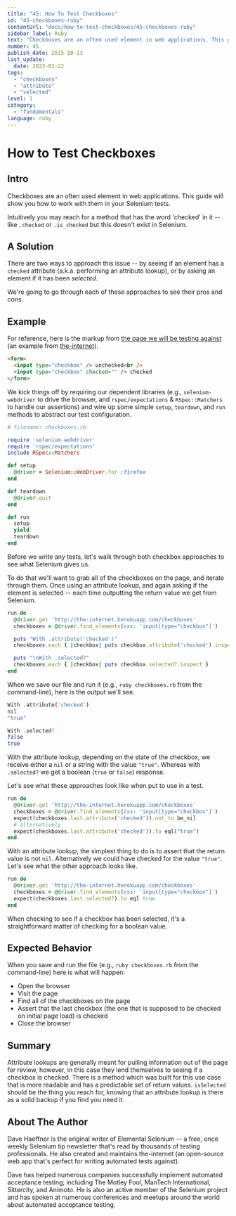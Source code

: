 ```yaml
---
title: "45: How To Test Checkboxes"
id: "45-checkboxes-ruby"
contentUrl: "docs/how-to-test-checkboxes/45-checkboxes-ruby"
sidebar_label: Ruby
text: "Checkboxes are an often used element in web applications. This guide will show you how to work with them in your Selenium tests."
number: 45
publish_date: 2015-10-13
last_update:
  date: 2023-02-22
tags:
  - "checkboxes"
  - "attribute"
  - "selected"
level: 1
category:
  - "fundamentals"
language: ruby
---
```


# How to Test Checkboxes

## Intro

Checkboxes are an often used element in web applications. This guide will show you how to work with them in your Selenium tests.

Intuitively you may reach for a method that has the word 'checked' in it -- like `.checked` or `.is_checked` but this doesn't exist in Selenium.

## A Solution

There are two ways to approach this issue -- by seeing if an element has a `checked` attribute (a.k.a. performing an attribute lookup), or by asking an element if it has been _selected_.

We're going to go through each of these approaches to see their pros and cons.

## Example

For reference, here is the markup from [the page we will be testing against](http://the-internet.herokuapp.com/checkboxes) (an example from [the-internet](https://github.com/tourdedave/the-internet)).

```html
<form>
  <input type="checkbox" /> unchecked<br />
  <input type="checkbox" checked="" /> checked
</form>
```

We kick things off by requiring our dependent libraries (e.g., `selenium-webdriver` to drive the browser, and `rspec/expectations` & `RSpec::Matchers` to handle our assertions) and wire up some simple `setup`, `teardown`, and `run` methods to abstract our test configuration.

```ruby
# filename: checkboxes.rb

require 'selenium-webdriver'
require 'rspec/expectations'
include RSpec::Matchers

def setup
  @driver = Selenium::WebDriver.for :firefox
end

def teardown
  @driver.quit
end

def run
  setup
  yield
  teardown
end
```

Before we write any tests, let's walk through both checkbox approaches to see what Selenium gives us.

To do that we'll want to grab all of the checkboxes on the page, and iterate through them. Once using an attribute lookup, and again asking if the element is selected -- each time outputting the return value we get from Selenium.

```ruby
run do
  @driver.get 'http://the-internet.herokuapp.com/checkboxes'
  checkboxes = @driver.find_elements(css: 'input[type="checkbox"]')

  puts "With .attribute('checked')"
  checkboxes.each { |checkbox| puts checkbox.attribute('checked').inspect }

  puts "\nWith .selected?"
  checkboxes.each { |checkbox| puts checkbox.selected?.inspect }
end
```

When we save our file and run it (e.g., `ruby checkboxes.rb` from the command-line), here is the output we'll see.

```sh
With .attribute('checked')
nil
"true"

With .selected?
false
true
```

With the attribute lookup, depending on the state of the checkbox, we receive either a `nil` or a string with the value `"true"`. Whereas with `.selected?` we get a boolean (`true` or `false`) response.

Let's see what these approaches look like when put to use in a test.

```ruby
run do
  @driver.get 'http://the-internet.herokuapp.com/checkboxes'
  checkboxes = @driver.find_elements(css: 'input[type="checkbox"]')
  expect(checkboxes.last.attribute('checked')).not_to be_nil
  # alternatively
  expect(checkboxes.last.attribute('checked')).to eql("true")
end
```

With an attribute lookup, the simplest thing to do is to assert that the return value is not `nil`. Alternatively we could have checked for the value `"true"`. Let's see what the other approach looks like.

```ruby
run do
  @driver.get 'http://the-internet.herokuapp.com/checkboxes'
  checkboxes = @driver.find_elements(css: 'input[type="checkbox"]')
  expect(checkboxes.last.selected?).to eql true
end
```

When checking to see if a checkbox has been selected, it's a straightforward matter of checking for a boolean value.

## Expected Behavior

When you save and run the file (e.g., `ruby checkboxes.rb` from the command-line) here is what will happen:

- Open the browser
- Visit the page
- Find all of the checkboxes on the page
- Assert that the last checkbox (the one that is supposed to be checked on initial page load) is checked
- Close the browser

## Summary

Attribute lookups are generally meant for pulling information out of the page for review, however, in this case they lend themselves to seeing if a checkbox is checked. There is a method which was built for this use case that is more readable and has a predictable set of return values. `isSelected` should be the thing you reach for, knowing that an attribute lookup is there as a solid backup if you find you need it.

## About The Author

Dave Haeffner is the original writer of Elemental Selenium -- a free, once weekly Selenium tip newsletter that's read by thousands of testing professionals. He also created and maintains the-internet (an open-source web app that's perfect for writing automated tests against).

Dave has helped numerous companies successfully implement automated acceptance testing; including The Motley Fool, ManTech International, Sittercity, and Animoto. He is also an active member of the Selenium project and has spoken at numerous conferences and meetups around the world about automated acceptance testing.
